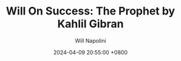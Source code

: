 ---
title: "Will On Success: The Prophet by Kahlil Gibran"
author: Will Napolini
date: 2024-04-09 20:55:00 +0800
categories: [Mindset, Book-summaries]
tags:
  [
    the-prophet,
    kahlil-gibran,
    spirituality,
    wisdom,
    poetry,
    love,
    marriage,
    friendship,
    work,
    beauty,
    joy-and-sorrow,
    on-children,
    on-giving,
    on-dreams,
    on-the-prophet,
    death,
    understanding,
    forgiveness,
    freedom,
    consciousness,
    creative-process,
    inner-voice,
    self-expression,
    spiritual-awakening,
    timeless-classic,
    inspiration,
    life-lessons
  ]
image: https://pbs.twimg.com/media/GO2FaSGXsAAZQ9t?format=jpg&name=large
alt: "Will On Success: The Prophet by Kahlil Gibran"
fallback:
  - 
  # Replace with the URL of your backup image
  -
  # Replace with the URL of your backup image
---